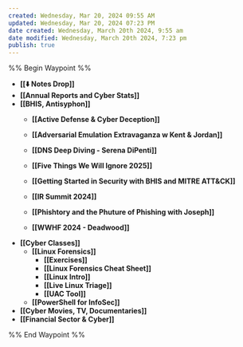 ```yaml
---
created: Wednesday, Mar 20, 2024 09:55 AM
updated: Wednesday, Mar 20, 2024 07:23 PM
date created: Wednesday, March 20th 2024, 9:55 am
date modified: Wednesday, March 20th 2024, 7:23 pm
publish: true
---
```


%% Begin Waypoint %%
- **[[⬇️ Notes Drop]]**
- **[[Annual Reports and Cyber Stats]]**
- **[[BHIS, Antisyphon]]**
	- **[[Active Defense & Cyber Deception]]**
	- **[[Adversarial Emulation Extravaganza w Kent & Jordan]]**
	- **[[DNS Deep Diving - Serena DiPenti]]**
	- **[[Five Things We Will Ignore 2025]]**
	- **[[Getting Started in Security with BHIS and MITRE ATT&CK]]**

	- **[[IR Summit 2024]]**

	- **[[Phishtory and the Phuture of Phishing with Joseph]]**
	- **[[WWHF 2024 - Deadwood]]**
- **[[Cyber Classes]]**
	- **[[Linux Forensics]]**
		- **[[Exercises]]**
		- **[[Linux Forensics Cheat Sheet]]**
		- **[[Linux Intro]]**
		- **[[Live Linux Triage]]**
		- **[[UAC Tool]]**
	- **[[PowerShell for InfoSec]]**
- **[[Cyber Movies, TV, Documentaries]]**
- **[[Financial Sector & Cyber]]**

%% End Waypoint %%